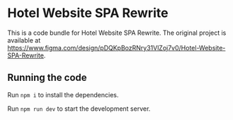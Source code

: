 
  # Hotel Website SPA Rewrite

  This is a code bundle for Hotel Website SPA Rewrite. The original project is available at https://www.figma.com/design/pDQKpBozRNry31VlZoj7v0/Hotel-Website-SPA-Rewrite.

  ## Running the code

  Run `npm i` to install the dependencies.

  Run `npm run dev` to start the development server.
  